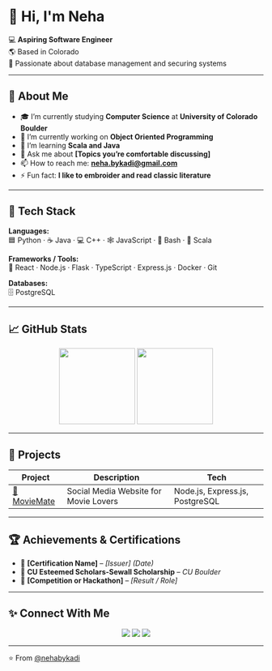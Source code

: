 # 👋 Hi, I'm Neha

💻 **Aspiring Software Engineer**  
🌎 Based in Colorado  
🎯 Passionate about database management and securing systems

---

## 🚀 About Me

- 🎓 I’m currently studying **Computer Science** at **University of Colorado Boulder**
- 🔭 I’m currently working on **Object Oriented Programming**
- 🌱 I’m learning **Scala and Java**
- 💬 Ask me about **[Topics you’re comfortable discussing]**
- 📫 How to reach me: **neha.bykadi@gmail.com**
- ⚡ Fun fact: **I like to embroider and read classic literature**

---

## 🧠 Tech Stack

**Languages:**  
🟦 Python · ☕ Java · 💻 C++ · 🕸️ JavaScript · 🐚 Bash  · 🔴 Scala

**Frameworks / Tools:**  
🚀 React · Node.js · Flask · TypeScript · Express.js · Docker · Git  

**Databases:**  
🗄️ PostgreSQL

---

## 📈 GitHub Stats

<p align="center">
  <img src="https://github-readme-stats.vercel.app/api?username=nehabykadi&show_icons=true&theme=radical" height="150"/>
  <img src="https://github-readme-stats.vercel.app/api/top-langs/?username=nehabykadi&layout=compact&theme=radical" height="150"/>
</p>

---

## 🧩 Projects

| Project | Description | Tech |
|----------|--------------|------|
| [🔗 MovieMate](../MovieMate) | Social Media Website for Movie Lovers | Node.js, Express.js, PostgreSQL |

---

## 🏆 Achievements & Certifications

- 🥇 **[Certification Name]** – *[Issuer]* *(Date)*  
- 🏅 **CU Esteemed Scholars-Sewall Scholarship** – *CU Boulder*  
- 🧠 **[Competition or Hackathon]** – *[Result / Role]*  

---

## ✨ Connect With Me

<p align="center">
  <a href="[https://linkedin.com/in/YOURUSERNAME](https://www.linkedin.com/in/neha-ramachandra-0126162aa/)"><img src="https://img.shields.io/badge/LinkedIn-0A66C2?logo=linkedin&logoColor=white" /></a>
  <a href="mailto:neha.bykadi@gmail.com"><img src="https://img.shields.io/badge/Email-D14836?logo=gmail&logoColor=white" /></a>
  <a href="https://nehapersonalwebsite.vercel.app"><img src="https://img.shields.io/badge/Portfolio-000000?logo=vercel&logoColor=white" /></a>
</p>

---

⭐️ From [@nehabykadi](https://github.com/nehabykadi)
